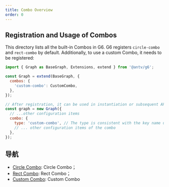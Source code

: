 ```yaml
---
title: Combo Overview
order: 0
---
```


## Registration and Usage of Combos

This directory lists all the built-in Combos in G6. G6 registers `circle-combo` and `rect-combo` by default. Additionally, to use a custom Combo, it needs to be registered:

```javascript
import { Graph as BaseGraph, Extensions, extend } from '@antv/g6';

const Graph = extend(BaseGraph, {
  combos: {
    'custom-combo': CustomCombo,
  },
});

// After registration, it can be used in instantiation or subsequent API calls
const graph = new Graph({
  // ...other configuration items
  combo: {
    type: 'custom-combo', // The type is consistent with the key name used during registration
    // ... other configuration items of the combo
  },
});
```

## 导航

- [Circle Combo](./CircleCombo.en.md): Circle Combo；
- [Rect Combo](./RectCombo.en.md): Rect Combo；
- [Custom Combo](./CustomCombo.en.md): Custom Combo
